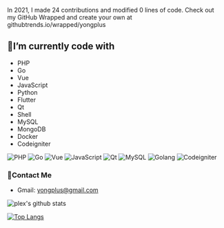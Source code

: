 In 2021, I made 24 contributions and modified 0 lines of code. Check out my GitHub Wrapped and create your own at githubtrends.io/wrapped/yongplus


## 🔭I’m currently code with

- PHP
- Go
- Vue
- JavaScript
- Python
- Flutter
- Qt
- Shell
- MySQL
- MongoDB
- Docker
- Codeigniter

<p>
    <img alt="PHP"
         src="https://img.shields.io/badge/-PHP-45b8d8?style=flat-square&logo=PHP&logoColor=white"/>
    <img alt="Go"
         src="https://img.shields.io/badge/-Go-45b8d8?style=flat-square&logo=Go&logoColor=white"/>
    <img alt="Vue"
         src="https://img.shields.io/badge/-Vue-46a2f1?style=flat-square&logo=Vue&logoColor=white"/>
    <img alt="JavaScript"
         src="https://img.shields.io/badge/-JavaScript-2088FF?style=flat-square&logo=JavaScript&logoColor=white"/>
    <img alt="Qt"
         src="https://img.shields.io/badge/-Qt-1a73e8?style=flat-square&logo=Qt&logoColor=white"/>
    <img alt="MySQL"
         src="https://img.shields.io/badge/-MySQL-007ACC?style=flat-square&logo=MySQL&logoColor=white"/>
    <img alt="Golang"
         src="https://img.shields.io/badge/-Golang-5849BE?style=flat-square&logo=Go&logoColor=white"/>
    <img alt="Codeigniter"
         src="https://img.shields.io/badge/-Codeigniter-5849BE?style=flat-square&logo=Codeigniter&logoColor=white"/>
</p>

### 💬Contact Me

- Gmail: yongplus@gmail.com


![plex's github stats](https://github-readme-stats.vercel.app/api?username=yongplus&show_icons=true&count_private=true&theme=vue-dark)


[![Top Langs](https://github-readme-stats.vercel.app/api/top-langs/?username=yongplus&theme=vue-dark)](https://github.com/yongplus)
